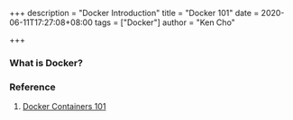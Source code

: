 +++
description = "Docker Introduction"
title = "Docker 101"
date = 2020-06-11T17:27:08+08:00
tags = ["Docker"]
author = "Ken Cho"

+++
### What is Docker?



### Reference
1. [Docker Containers 101](https://www.youtube.com/watch?v=eGz9DS-aIeY)
